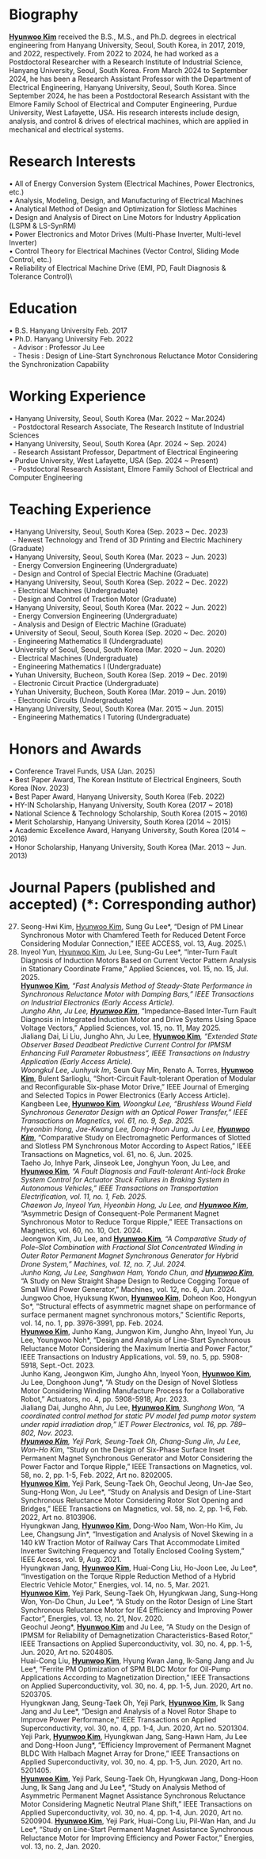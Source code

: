 # Biography
**<ins>Hyunwoo Kim</ins>** received the B.S., M.S., and Ph.D. degrees in electrical engineering from Hanyang University, Seoul, South Korea, in 2017, 2019, and 2022, respectively. From 2022 to 2024, he had worked as a Postdoctoral Researcher with a Research Institute of Industrial Science, Hanyang University, Seoul, South Korea. From March 2024 to September 2024, he has been a Research Assistant Professor with the Department of Electrical Engineering, Hanyang University, Seoul, South Korea. Since September 2024, he has been a Postdoctoral Research Assistant with the Elmore Family School of Electrical and Computer Engineering, Purdue University, West Lafayette, USA. His research interests include design, analysis, and control & drives of electrical machines, which are applied in mechanical and electrical systems.

# Research Interests
• All of Energy Conversion System (Electrical Machines, Power Electronics, etc.)\
• Analysis, Modeling, Design, and Manufacturing of Electrical Machines\
• Analytical Method of Design and Optimization for Slotless Machines\
• Design and Analysis of Direct on Line Motors for Industry Application (LSPM & LS-SynRM)\
• Power Electronics and Motor Drives (Multi-Phase Inverter, Multi-level Inverter)\
• Control Theory for Electrical Machines (Vector Control, Sliding Mode Control, etc.)\
• Reliability of Electrical Machine Drive (EMI, PD, Fault Diagnosis & Tolerance Control)\

# Education
• B.S. Hanyang University Feb. 2017\
• Ph.D. Hanyang University Feb. 2022\
&nbsp; - Advisor : Professor Ju Lee\
&nbsp; - Thesis : Design of Line-Start Synchronous Reluctance Motor Considering the Synchronization Capability

# Working Experience
• Hanyang University, Seoul, South Korea (Mar. 2022 ~ Mar.2024)\
&nbsp; - Postdoctoral Research Associate, The Research Institute of Industrial Sciences\
• Hanyang University, Seoul, South Korea (Apr. 2024 ~ Sep. 2024)\
&nbsp; - Research Assistant Professor, Department of Electrical Engineering\
• Purdue University, West Lafayette, USA (Sep. 2024 ~ Present)\
&nbsp; - Postdoctoral Research Assistant, Elmore Family School of Electrical and Computer Engineering

# Teaching Experience
• Hanyang University, Seoul, South Korea (Sep. 2023 ~ Dec. 2023)\
&nbsp; - Newest Technology and Trend of 3D Printing and Electric Machinery (Graduate) \
• Hanyang University, Seoul, South Korea (Mar. 2023 ~ Jun. 2023)\
&nbsp; - Energy Conversion Engineering (Undergraduate)\
&nbsp; - Design and Control of Special Electric Machine (Graduate)\
• Hanyang University, Seoul, South Korea (Sep. 2022 ~ Dec. 2022)\
&nbsp; - Electrical Machines (Undergraduate)\
&nbsp; - Design and Control of Traction Motor (Graduate)\
• Hanyang University, Seoul, South Korea (Mar. 2022 ~ Jun. 2022)\
&nbsp; - Energy Conversion Engineering (Undergraduate)\
&nbsp; - Analysis and Design of Electric Machine (Graduate)\
• University of Seoul, Seoul, South Korea (Sep. 2020 ~ Dec. 2020)\
&nbsp; - Engineering Mathematics II (Undergraduate)\
• University of Seoul, Seoul, South Korea (Mar. 2020 ~ Jun. 2020)\
&nbsp; - Electrical Machines (Undergraduate)\
&nbsp; - Engineering Mathematics I (Undergraduate)\
• Yuhan University, Bucheon, South Korea (Sep. 2019 ~ Dec. 2019)\
&nbsp; - Electronic Circuit Practice (Undergraduate)\
• Yuhan University, Bucheon, South Korea (Mar. 2019 ~ Jun. 2019)\
&nbsp; - Electronic Circuits (Undergraduate)\
• Hanyang University, Seoul, South Korea (Mar. 2015 ~ Jun. 2015)\
&nbsp; - Engineering Mathematics I Tutoring (Undergraduate)

# Honors and Awards
• Conference Travel Funds, USA (Jan. 2025)\
• Best Paper Award, The Korean Institute of Electrical Engineers, South Korea (Nov. 2023)\
• Best Paper Award, Hanyang University, South Korea (Feb. 2022)\
• HY-IN Scholarship, Hanyang University, South Korea (2017 ~ 2018)\
• National Science & Technology Scholarship, South Korea (2015 ~ 2016)\
• Merit Scholarship, Hanyang University, South Korea (2014 ~ 2015)\
• Academic Excellence Award, Hanyang University, South Korea (2014 ~ 2016)\
• Honor Scholarship, Hanyang University, South Korea (Mar. 2013 ~ Jun. 2013)

# Journal Papers (published and accepted) (*: Corresponding author)
27. Seong-Hwi Kim, **<ins>**<ins>Hyunwoo Kim</ins>**</ins>**, Sung Gu Lee*, “Design of PM Linear Synchronous Motor with Chamfered Teeth for Reduced Detent Force Considering Modular Connection,” IEEE ACCESS, vol. 13, Aug. 2025.\
26. Inyeol Yun, **<ins>**<ins>Hyunwoo Kim</ins>**</ins>**, Ju Lee, Sung-Gu Lee*, “Inter-Turn Fault Diagnosis of Induction Motors Based on Current Vector Pattern Analysis in Stationary Coordinate Frame,” Applied Sciences, vol. 15, no. 15, Jul. 2025.\
**<ins>Hyunwoo Kim</ins>***, “Fast Analysis Method of Steady-State Performance in Synchronous Reluctance Motor with Damping Bars,” IEEE Transactions on Industrial Electronics (Early Access Article).\
Jungho Ahn, Ju Lee, **<ins>Hyunwoo Kim</ins>***, “Impedance-Based Inter-Turn Fault Diagnosis in Integrated Induction Motor and Drive Systems Using Space Voltage Vectors,” Applied Sciences, vol. 15, no. 11, May 2025.\
Jialiang Dai, Li Liu, Jungho Ahn, Ju Lee, **<ins>Hyunwoo Kim</ins>***, “Extended State Observer Based Deadbeat Predictive Current Control for IPMSM Enhancing Full Parameter Robustness”, IEEE Transactions on Industry Application (Early Access Article).\
Woongkul Lee, Junhyuk Im*, Seun Guy Min, Renato A. Torres, **<ins>Hyunwoo Kim</ins>**, Bulent Sarlioglu, “Short-Circuit Fault-tolerant Operation of Modular and Reconfigurable Six-phase Motor Drive,” IEEE Journal of Emerging and Selected Topics in Power Electronics (Early Access Article).\
Kangbeen Lee, **<ins>Hyunwoo Kim</ins>***, Woongkul Lee, “Brushless Wound Field Synchronous Generator Design with an Optical Power Transfer,” IEEE Transactions on Magnetics, vol. 61, no. 9, Sep. 2025.\
Hyeonbin Hong, Jae-Kwang Lee, Dong-Hoon Jung, Ju Lee, **<ins>Hyunwoo Kim</ins>***, “Comparative Study on Electromagnetic Performances of Slotted and Slotless PM Synchronous Motor According to Aspect Ratios,” IEEE Transactions on Magnetics, vol. 61, no. 6, Jun. 2025.\
Taeho Jo, Inhye Park, Jinseok Lee, Jonghyun Yoon, Ju Lee, and **<ins>Hyunwoo Kim</ins>***, “A Fault Diagnosis and Fault-tolerant Anti-lock Brake System Control for Actuator Stuck Failures in Braking System in Autonomous Vehicles,” IEEE Transactions on Transportation Electrification, vol. 11, no. 1, Feb. 2025.\
Chaewon Jo, Inyeol Yun, Hyeonbin Hong, Ju Lee, and **<ins>Hyunwoo Kim</ins>***, “Asymmetric Design of Consequent-Pole Permanent Magnet Synchronous Motor to Reduce Torque Ripple,” IEEE Transactions on Magnetics, vol. 60, no. 10, Oct. 2024.\
Jeongwon Kim, Ju Lee, and **<ins>Hyunwoo Kim</ins>***, “A Comparative Study of Pole–Slot Combination with Fractional Slot Concentrated Winding in Outer Rotor Permanent Magnet Synchronous Generator for Hybrid Drone System,” Machines, vol. 12, no. 7, Jul. 2024.\
Junho Kang, Ju Lee, Sanghwan Ham, Yondo Chun, and **<ins>Hyunwoo Kim</ins>***, “A Study on New Straight Shape Design to Reduce Cogging Torque of Small Wind Power Generator,” Machines, vol. 12, no. 6, Jun. 2024.\
Jungwoo Choe, Hyuksung Kwon, **<ins>Hyunwoo Kim</ins>**, Doheon Koo, Hongyun So*, “Structural effects of asymmetric magnet shape on performance of surface permanent magnet synchronous motors,” Scientific Reports, vol. 14, no. 1, pp. 3976-3991, pp. Feb. 2024.\
**<ins>Hyunwoo Kim</ins>**, Junho Kang, Jungwon Kim, Jungho Ahn, Inyeol Yun, Ju Lee, Youngwoo Noh*, “Design and Analysis of Line-Start Synchronous Reluctance Motor Considering the Maximum Inertia and Power Factor,” IEEE Transactions on Industry Applications, vol. 59, no. 5, pp. 5908-5918, Sept.-Oct. 2023.\
Junho Kang, Jeongwon Kim, Jungho Ahn, Inyeol Yoon, **<ins>Hyunwoo Kim</ins>**, Ju Lee, Donghoon Jung*, “A Study on the Design of Novel Slotless Motor Considering Winding Manufacture Process for a Collaborative Robot,” Actuators, no. 4, pp. 5908-5918, Apr. 2023.\
Jialiang Dai, Jungho Ahn, Ju Lee, **<ins>Hyunwoo Kim</ins>***, Sunghong Won, “A coordinated control method for static PV model fed pump motor system under rapid irradiation drop,” IET Power Electronics, vol. 16, pp. 789–802, Nov. 2023.\
**<ins>Hyunwoo Kim</ins>**, Yeji Park, Seung-Taek Oh, Chang-Sung Jin, Ju Lee, Won-Ho Kim*, “Study on the Design of Six-Phase Surface Inset Permanent Magnet Synchronous Generator and Motor Considering the Power Factor and Torque Ripple,” IEEE Transactions on Magnetics, vol. 58, no. 2, pp. 1-5, Feb. 2022, Art no. 8202005.\
**<ins>Hyunwoo Kim</ins>**, Yeji Park, Seung-Taek Oh, Geochul Jeong, Un-Jae Seo, Sung-Hong Won, Ju Lee*, “Study on Analysis and Design of Line-Start Synchronous Reluctance Motor Considering Rotor Slot Opening and Bridges,” IEEE Transactions on Magnetics, vol. 58, no. 2, pp. 1-6, Feb. 2022, Art no. 8103906.\
Hyungkwan Jang, **<ins>Hyunwoo Kim</ins>**, Dong-Woo Nam, Won-Ho Kim, Ju Lee, Changsung Jin*, “Investigation and Analysis of Novel Skewing in a 140 kW Traction Motor of Railway Cars That Accommodate Limited Inverter Switching Frequency and Totally Enclosed Cooling System,” IEEE Access, vol. 9, Aug. 2021.\
Hyungkwan Jang, **<ins>Hyunwoo Kim</ins>**, Huai-Cong Liu, Ho-Joon Lee, Ju Lee*, “Investigation on the Torque Ripple Reduction Method of a Hybrid Electric Vehicle Motor,” Energies, vol. 14, no. 5, Mar. 2021.\
**<ins>Hyunwoo Kim</ins>**, Yeji Park, Seung-Taek Oh, Hyungkwan Jang, Sung-Hong Won, Yon-Do Chun, Ju Lee*, “A Study on the Rotor Design of Line Start Synchronous Reluctance Motor for IE4 Efficiency and Improving Power Factor”, Energies, vol. 13, no. 21, Nov. 2020.\
Geochul Jeong*, **<ins>Hyunwoo Kim</ins>** and Ju Lee, “A Study on the Design of IPMSM for Reliability of Demagnetization Characteristics-Based Rotor,” IEEE Transactions on Applied Superconductivity, vol. 30, no. 4, pp. 1-5, Jun. 2020, Art no. 5204805.\
Huai-Cong Liu, **<ins>Hyunwoo Kim</ins>**, Hyung Kwan Jang, Ik-Sang Jang and Ju Lee*, “Ferrite PM Optimization of SPM BLDC Motor for Oil-Pump Applications According to Magnetization Direction,” IEEE Transactions on Applied Superconductivity, vol. 30, no. 4, pp. 1-5, Jun. 2020, Art no. 5203705.\
Hyungkwan Jang, Seung-Taek Oh, Yeji Park, **<ins>Hyunwoo Kim</ins>**, Ik Sang Jang and Ju Lee*, “Design and Analysis of a Novel Rotor Shape to Improve Power Performance,” IEEE Transactions on Applied Superconductivity, vol. 30, no. 4, pp. 1-4, Jun. 2020, Art no. 5201304.\
Yeji Park, **<ins>Hyunwoo Kim</ins>**, Hyungkwan Jang, Sang-Hawn Ham, Ju Lee and Dong-Hoon Jung*, “Efficiency Improvement of Permanent Magnet BLDC With Halbach Magnet Array for Drone,” IEEE Transactions on Applied Superconductivity, vol. 30, no. 4, pp. 1-5, Jun. 2020, Art no. 5201405.\
**<ins>Hyunwoo Kim</ins>**, Yeji Park, Seung-Taek Oh, Hyungkwan Jang, Dong-Hoon Jung, Ik Sang Jang and Ju Lee*, “Study on Analysis Method of Asymmetric Permanent Magnet Assistance Synchronous Reluctance Motor Considering Magnetic Neutral Plane Shift,” IEEE Transactions on Applied Superconductivity, vol. 30, no. 4, pp. 1-4, Jun. 2020, Art no. 5200904.
**<ins>Hyunwoo Kim</ins>**, Yeji Park, Huai-Cong Liu, Pil-Wan Han, and Ju Lee*, “Study on Line-Start Permanent Magnet Assistance Synchronous Reluctance Motor for Improving Efficiency and Power Factor,” Energies, vol. 13, no. 2, Jan. 2020.
